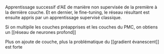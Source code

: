 
Apprentissage successif d'AE de manière non supervisée de la première à la dernière couche.
Et en dernier, le fine-tuning, le réseau résultant est ensuite appris par un apprentissage supervisé classique.

Si on multipile les couches préapprises et les couches du PMC, on obtiens un [[réseau de neurones profond]]

Plus on ajoute de couche, plus la problématique du [[gradient évanescent]] est forte